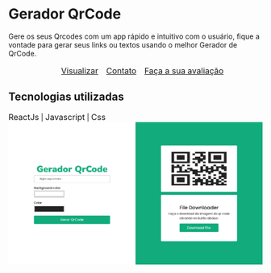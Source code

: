 # Gerador QrCode
<p>Gere os seus Qrcodes com um app rápido e intuitivo com o usuário, fique a vontade para gerar seus links ou textos usando o melhor Gerador de QrCode.
    <ul style="list-style:none; display: flex; gap: 1em; justify-content: center; font-size: 16px;">
        <li><a href="">Visualizar</a></li>
        <li><a href="">Contato</a></li>
        <li><a href="">Faça a sua avaliação</a></li>
    </ul>
    <div>
        <h2>Tecnologias utilizadas</h2>
        <span style="font-size: 16px">ReactJs</span> |
        <span style="font-size: 16px">Javascript</span> |
        <span style="font-size: 16px">Css</span>
    </div>
    
<img src="./project.png">
